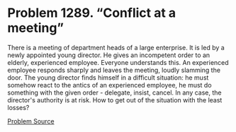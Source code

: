 # Problem 1289. “Conflict at a meeting”

There is a meeting of department heads of a large enterprise. It is led by a newly appointed young director. He gives an incompetent order to an elderly, experienced employee. Everyone understands this. An experienced employee responds sharply and leaves the meeting, loudly slamming the door. The young director finds himself in a difficult situation: he must somehow react to the antics of an experienced employee, he must do something with the given order - delegate, insist, cancel. In any case, the director's authority is at risk. How to get out of the situation with the least losses?

[Problem Source](https://www.trizland.ru/tasks/5745/)